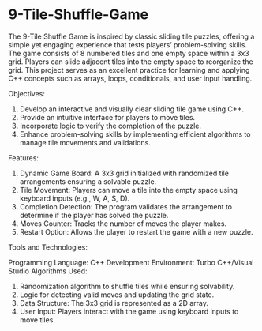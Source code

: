 # 9-Tile-Shuffle-Game

The 9-Tile Shuffle Game is inspired by classic sliding tile puzzles, offering a simple yet engaging experience that tests players’ problem-solving skills. The game consists of 8 numbered tiles and one empty space within a 3x3 grid. Players can slide adjacent tiles into the empty space to reorganize the grid. This project serves as an excellent practice for learning and applying C++ concepts such as arrays, loops, conditionals, and user input handling.



Objectives:

1. Develop an interactive and visually clear sliding tile game using C++.
2. Provide an intuitive interface for players to move tiles.
3. Incorporate logic to verify the completion of the puzzle.
4. Enhance problem-solving skills by implementing efficient algorithms to manage tile movements and validations.



Features:

1. Dynamic Game Board: A 3x3 grid initialized with randomized tile arrangements ensuring a solvable puzzle.
2. Tile Movement: Players can move a tile into the empty space using keyboard inputs (e.g., W, A, S, D).
3. Completion Detection: The program validates the arrangement to determine if the player has solved the puzzle.
4. Moves Counter: Tracks the number of moves the player makes.
5. Restart Option: Allows the player to restart the game with a new puzzle.



Tools and Technologies:

Programming Language: C++
Development Environment: Turbo C++/Visual Studio
Algorithms Used:
1. Randomization algorithm to shuffle tiles while ensuring solvability.
2. Logic for detecting valid moves and updating the grid state.
3. Data Structure: The 3x3 grid is represented as a 2D array.
4. User Input: Players interact with the game using keyboard inputs to move tiles.

